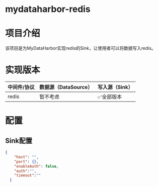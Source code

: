 # mydataharbor-redis
# 项目介绍

该项目是为MyDataHarbor实现redis的Sink，让使用者可以将数据写入redis。

# 实现版本

| 中间件/协议 | 数据源（DataSource） | 写入源（Sink） |
| ----------- | -------------------- | -------------- |
| redis       | 暂不考虑             | ✅全部版本      |

# 配置

## Sink配置

```json
{
    "host": "",
    "port": {},
    "enableAuth": false,
    "auth":"",
    "timeout":""
  }
```

